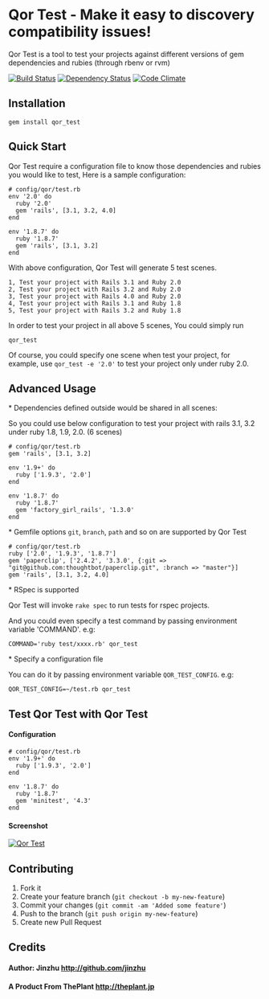 # Qor Test - Make it easy to discovery compatibility issues!

  Qor Test is a tool to test your projects against different versions of gem dependencies and rubies (through rbenv or rvm)

[![Build Status](https://secure.travis-ci.org/qor/qor_test.png?branch=master)](http://travis-ci.org/qor/qor_test)
[![Dependency Status](https://gemnasium.com/qor/qor_test.png)](https://gemnasium.com/qor/qor_test)
[![Code Climate](https://codeclimate.com/github/qor/qor_test.png)](https://codeclimate.com/github/qor/qor_test)

## Installation

    gem install qor_test

## Quick Start

  Qor Test require a configuration file to know those dependencies and rubies you would like to test, Here is a sample configuration:

    # config/qor/test.rb
    env '2.0' do
      ruby '2.0'
      gem 'rails', [3.1, 3.2, 4.0]
    end

    env '1.8.7' do
      ruby '1.8.7'
      gem 'rails', [3.1, 3.2]
    end

  With above configuration, Qor Test will generate 5 test scenes.

    1, Test your project with Rails 3.1 and Ruby 2.0
    2, Test your project with Rails 3.2 and Ruby 2.0
    3, Test your project with Rails 4.0 and Ruby 2.0
    4, Test your project with Rails 3.1 and Ruby 1.8
    5, Test your project with Rails 3.2 and Ruby 1.8

  In order to test your project in all above 5 scenes, You could simply run

    qor_test

  Of course, you could specify one scene when test your project, for example, use `qor_test -e '2.0'` to test your project only under ruby 2.0.

## Advanced Usage

  \* Dependencies defined outside would be shared in all scenes:

  So you could use below configuration to test your project with rails 3.1, 3.2 under ruby 1.8, 1.9, 2.0. (6 scenes)

    # config/qor/test.rb
    gem 'rails', [3.1, 3.2]

    env '1.9+' do
      ruby ['1.9.3', '2.0']
    end

    env '1.8.7' do
      ruby '1.8.7'
      gem 'factory_girl_rails', '1.3.0'
    end

 \* Gemfile options `git`, `branch`, `path` and so on are supported by Qor Test

    # config/qor/test.rb
    ruby ['2.0', '1.9.3', '1.8.7']
    gem 'paperclip', ['2.4.2', '3.3.0', {:git => "git@github.com:thoughtbot/paperclip.git", :branch => "master"}]
    gem 'rails', [3.1, 3.2, 4.0]

\* RSpec is supported

  Qor Test will invoke `rake spec` to run tests for rspec projects.

  And you could even specify a test command by passing environment variable 'COMMAND'. e.g:

    COMMAND='ruby test/xxxx.rb' qor_test

\* Specify a configuration file

  You can do it by passing environment variable `QOR_TEST_CONFIG`. e.g:

    QOR_TEST_CONFIG=~/test.rb qor_test


## Test Qor Test with Qor Test

#### Configuration

    # config/qor/test.rb
    env '1.9+' do
      ruby ['1.9.3', '2.0']
    end

    env '1.8.7' do
      ruby '1.8.7'
      gem 'minitest', '4.3'
    end

#### Screenshot
[![Qor Test](https://raw.github.com/qor/qor_test/master/test/screenshot.png)](https://raw.github.com/qor/qor_test/master/test/screenshot.png)

## Contributing

1. Fork it
2. Create your feature branch (`git checkout -b my-new-feature`)
3. Commit your changes (`git commit -am 'Added some feature'`)
4. Push to the branch (`git push origin my-new-feature`)
5. Create new Pull Request


## Credits
#### Author: Jinzhu <http://github.com/jinzhu>

#### A Product From ThePlant  <http://theplant.jp>
